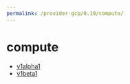 ```yaml
---
permalink: /provider-gcp/0.19/compute/
---
```


# compute



* [v1alpha1](v1alpha1/index.md)
* [v1beta1](v1beta1/index.md)